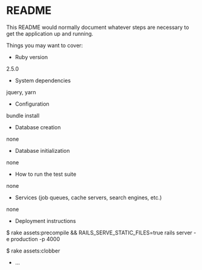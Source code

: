 # README

This README would normally document whatever steps are necessary to get the
application up and running.

Things you may want to cover:

* Ruby version

2.5.0

* System dependencies

jquery, yarn

* Configuration

bundle install

* Database creation

none

* Database initialization

none

* How to run the test suite

none

* Services (job queues, cache servers, search engines, etc.)

none

* Deployment instructions

$ rake assets:precompile && RAILS_SERVE_STATIC_FILES=true rails server -e production -p 4000

$ rake assets:clobber

* ...

